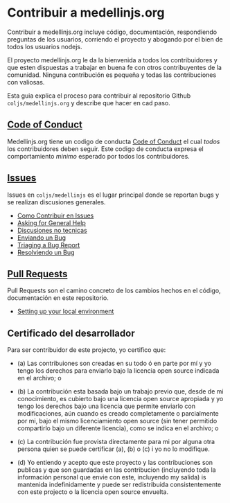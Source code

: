 # Contribuir a medellinjs.org

Contribuir a medellinjs.org incluye código, documentación, respondiendo preguntas de los usuarios,
corriendo el proyecto y abogando por el bien de todos los usuarios nodejs.

El proyecto medellinjs.org le da la bienvenida a todos los contribuidores y que esten dispuestas a
trabajar en buena fe con otros contribuyentes de la comunidad. Ninguna contribución es pequeña y todas
las contribuciones con valiosas.

Esta guia explica el proceso para contribuir al repositorio Github `coljs/medellinjs.org` y describe que hacer en cad paso.

## [Code of Conduct](./TODO/coc.md)
 
Medellinjs.org tiene un codigo de conducta [Code of Conduct](./TODO/coc.md) el cual *todos* los contribuidores deben seguir.
Este codigo de conducta expresa el comportamiento *minimo* esperado por todos los contribuidores.

## [Issues](./TODO/issues.md)

Issues en `coljs/medellinjs` es el lugar principal donde se reportan bugs y se realizan discusiones generales.

* [Como Contribuir en Issues](./doc/guides/contributing/issues.md#how-to-contribute-in-issues)
* [Asking for General Help](./doc/guides/contributing/issues.md#asking-for-general-help)
* [Discusiones no tecnicas](./doc/guides/contributing/issues.md#discussing-non-technical-topics)
* [Enviando un Bug](./doc/guides/contributing/issues.md#submitting-a-bug-report)
* [Triaging a Bug Report](./doc/guides/contributing/issues.md#triaging-a-bug-report)
* [Resolviendo un Bug](./doc/guides/contributing/issues.md#resolving-a-bug-report)

## [Pull Requests](./TODO/pull-requests.md)

Pull Requests son el camino concreto de los cambios hechos en el código, documentación en este repositorio.

* [Setting up your local environment](./doc/guides/contributing/pull-requests.md#setting-up-your-local-environment)

<a id="developers-certificate-of-origin"></a>
## Certificado del desarrollador

Para ser contribuidor de este projecto, yo certifico que:

* (a) Las contribuiones son creadas en su todo ó en parte por mí y yo
  tengo los derechos para enviarlo bajo la licencia open source indicada
  en el archivo; o

* (b) La contribución esta basada bajo un trabajo previo que, desde
  de mi conocimiento, es cubierto bajo una licencia open source apropiada
  y yo tengo los derechos bajo una licencia que permite enviarlo con modificaciones,
  aún cuando es creado completamente o parcialmente por mi, bajo el mismo
  licenciamiento open source (sin tener permitido compartirlo bajo un diferente licencia),
  como se indica en el archivo; o
  
* (c) La contribución fue provista directamente para mi por alguna otra persona
  quien se puede certificar (a), (b) o (c) i yo no lo modifique.

* (d) Yo entiendo y acepto que este proyecto y las contribuciones son publicas
  y que son guardadas en las contribucion (incluyendo toda la información personal
  que envie con este, incluyendo my salida) is mantenida indefinidamente y puede ser redistribuida
  consistentemente con este projecto o la licencia open source envuelta.
